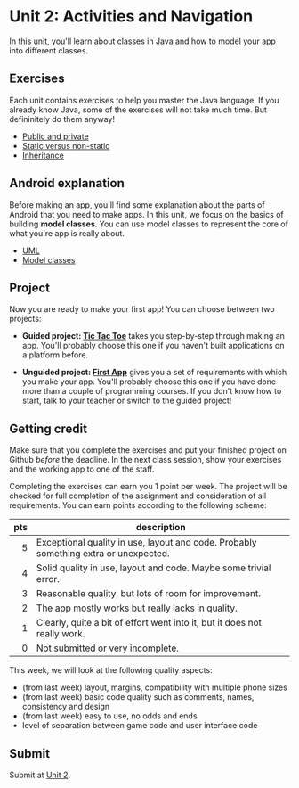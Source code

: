 # Unit 2: Activities and Navigation

In this unit, you'll learn about classes in Java and how to model your app into different classes.

## Exercises

Each unit contains exercises to help you master the Java language. If you already know Java, some of the exercises will not take much time. But defininitely do them anyway!

- [Public and private](/java-exercises/public-vs-private)
- [Static versus non-static](/java-exercises/static-vs-non-static)
- [Inheritance](/java-exercises/inheritance)

## Android explanation

Before making an app, you'll find some explanation about the parts of Android that you need to make apps. In this unit, we focus on the basics of building **model classes**. You can use model classes to represent the core of what you're app is really about.

- [UML](https://www.ibm.com/developerworks/rational/library/content/RationalEdge/sep04/bell/index.html)
- [Model classes](/android-reference/models)

## Project

Now you are ready to make your first app! You can choose between two projects:

- **Guided project: [Tic Tac Toe](/guided/tic-tac-toe)** takes you step-by-step through making an app. You'll probably choose this one if you haven't built applications on a platform before.

- **Unguided project: [First App](/projects/evil-hangman)** gives you a set of requirements with which you make your app. You'll probably choose this one if you have done more than a couple of programming courses. If you don't know how to start, talk to your teacher or switch to the guided project!

## Getting credit

Make sure that you complete the exercises and put your finished project on Github *before* the deadline. In the next class session, show your exercises and the working app to one of the staff.

Completing the exercises can earn you 1 point per week. The project will be checked for full completion of the assignment and consideration of all requirements. You can earn points according to the following scheme:

| pts | description                                                                          |  
| --: | ------------------------------------------------------------------------------------ |  
|   5 | Exceptional quality in use, layout and code. Probably something extra or unexpected. |  
|   4 | Solid quality in use, layout and code. Maybe some trivial error.                     |  
|   3 | Reasonable quality, but lots of room for improvement.                                |  
|   2 | The app mostly works but really lacks in quality.                                    |  
|   1 | Clearly, quite a bit of effort went into it, but it does not really work.            |  
|   0 | Not submitted or very incomplete.                                                    |  

This week, we will look at the following quality aspects:

- (from last week) layout, margins, compatibility with multiple phone sizes
- (from last week) basic code quality such as comments, names, consistency and design
- (from last week) easy to use, no odds and ends
- level of separation between game code and user interface code

## Submit

Submit at [Unit 2](/submit/unit-1).
